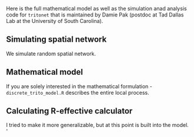 Here is the full mathematical model as well as the simulation anad analysis code for `tritonet` that is maintained by 
Damie Pak (postdoc at Tad Dallas Lab at the University of South Carolina).

## Simulating spatial network
We simulate random spatial network. 

## Mathematical model
If you are solely interested in the mathematical formulation - 
`discrete_trito_model.R` describes the entire local process. 

## Calculating R-effective calculator
I tried to make it more generalizable, but at this point is built into the
model.
'
